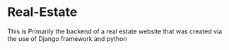 # Real-Estate
This is Primarily the backend of a real estate website that was created via the use of Django framework and python
